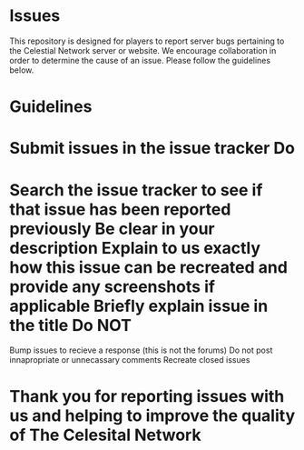 Issues
======

This repository is designed for players to report server bugs pertaining to the Celestial Network server or website. We encourage collaboration in order to determine the cause of an issue. Please follow the guidelines below.

Guidelines
=========
Submit issues in the issue tracker
Do
====
 Search the issue tracker to see if that issue has been reported previously
 Be clear in your description
 Explain to us exactly how this issue can be recreated and provide any screenshots if applicable
 Briefly explain issue in the title
Do NOT
=======
 Bump issues to recieve a response (this is not the forums)
 Do not post innapropriate or unnecassary comments
 Recreate closed issues
 
Thank you for reporting issues with us and helping to improve the quality of The Celesital Network
===================================
 
